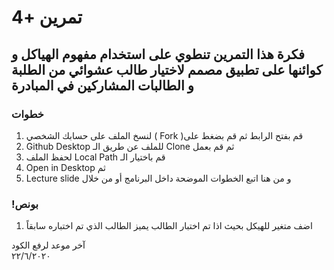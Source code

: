 
# تمرين +4 
##   فكرة هذا التمرين تنطوي على استخدام مفهوم الهياكل و كوائنها على تطبيق مصمم لاختيار طالب عشوائي من الطلبة و الطالبات المشاركين  في  المبادرة
 
### خطوات 
1.  لنسخ الملف على حسابك الشخصي ( Fork )قم بفتح الرابط  ثم  قم بضغط على  
2.  Github Desktop للملف عن طريق الـ Clone ثم قم بعمل 
3.  لحفظ الملف Local Path قم باختيار الـ
4. Open in Desktop ثم 
5. Lecture slide و من هنا اتبع الخطوات الموضحة داخل البرنامج أو من خلال

### !بونص 
1.  اضف متغير للهيكل بحيث اذا تم اختبار الطالب يميز الطالب الذي تم اختباره سابقاً


آخر موعد لرفع الكود\
٢٢/٦/٢٠٢٠
